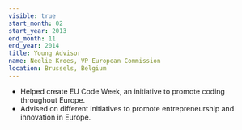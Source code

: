 ```yaml
---
visible: true
start_month: 02
start_year: 2013
end_month: 11
end_year: 2014
title: Young Advisor
name: Neelie Kroes, VP European Commission
location: Brussels, Belgium
---
```

- Helped create EU Code Week, an initiative to promote coding throughout Europe.
- Advised on different initiatives to promote entrepreneurship and innovation in Europe.